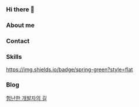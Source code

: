 ### Hi there 👋

### About me

### Contact

### Skills
https://img.shields.io/badge/spring-green?style=flat


### Blog
[험난한 개발자의 길](https://blog.naver.com/kh950324)

<!--
**kyounghosong/kyounghosong** is a ✨ _special_ ✨ repository because its `README.md` (this file) appears on your GitHub profile.

Here are some ideas to get you started:

- 🔭 I’m currently working on ...
- 🌱 I’m currently learning ...
- 👯 I’m looking to collaborate on ...
- 🤔 I’m looking for help with ...
- 💬 Ask me about ...
- 📫 How to reach me: ...
- 😄 Pronouns: ...
- ⚡ Fun fact: ...
-->
